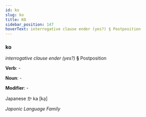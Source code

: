 ```yaml
---
id: ko
slug: ko
title: KO
sidebar_position: 147
hoverText: interrogative clause ender (yes?) § Postposition
---
```


### ko

*interrogative clause ender (yes?)* **§** Postposition

**Verb**: -

**Noun**: -

**Modifier**: -

Japanese か ka [ka̠]

*Japonic Language Family*